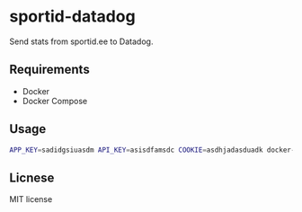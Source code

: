 # sportid-datadog

Send stats from sportid.ee to Datadog.

## Requirements

- Docker
- Docker Compose

## Usage

```bash
APP_KEY=sadidgsiuasdm API_KEY=asisdfamsdc COOKIE=asdhjadasduadk docker-compose up
```


## Licnese

MIT license